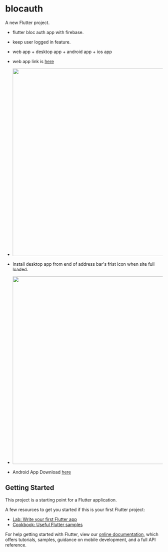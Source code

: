 # blocauth

A new Flutter project.
- flutter bloc auth app with firebase.
- keep user logged in feature.
- web app + desktop app + android app + ios app

- web app link is [here](https://flutterblocfirebaseauth.netlify.app)



- <img src="https://github.com/Appii00/flutter-bloc-firbase-auth/blob/master/Web%20capture_5-5-2021_04820_flutterblocfirebaseauth.netlify.app.jpeg" width="600">


- Install desktop app from end of address bar's frist icon when site full loaded.  


- <img src="https://github.com/Appii00/flutter-bloc-firbase-auth/blob/master/https___flutterblocfirebaseauth.netlify.app_%23_login%20-%20Personal%20-%20Microsoft%E2%80%8B%20Edge%205_5_2021%2012_45_03%20AM_LI.jpg" width="600">

- Android App Download [here](https://mega.nz/file/vl0SSBYB#D_ynK-OML1XdwXenICsYgY4ixpWwcAqLwgrTNGFtADc) 
## Getting Started

This project is a starting point for a Flutter application.

A few resources to get you started if this is your first Flutter project:

- [Lab: Write your first Flutter app](https://flutter.dev/docs/get-started/codelab)
- [Cookbook: Useful Flutter samples](https://flutter.dev/docs/cookbook)

For help getting started with Flutter, view our
[online documentation](https://flutter.dev/docs), which offers tutorials,
samples, guidance on mobile development, and a full API reference.
